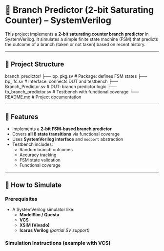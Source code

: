 # 🧠 Branch Predictor (2-bit Saturating Counter) – SystemVerilog

This project implements a **2-bit saturating counter branch predictor** in SystemVerilog. It simulates a simple finite state machine (FSM) that predicts the outcome of a branch (taken or not taken) based on recent history.

---

## 📁 Project Structure
branch_predictor/
├── bp_pkg.sv # Package: defines FSM states
├── bp_ifc.sv # Interface: connects DUT and testbench
├── Branch_Predictor.sv # DUT: branch predictor logic
├── tb_branch_predictor.sv # Testbench with functional coverage
└── README.md # Project documentation

---

## 🚀 Features

- Implements a **2-bit FSM-based branch predictor**
- Covers **all 8 state transitions** via functional coverage
- Uses **SystemVerilog interface** and `modport` abstraction
- Testbench includes:
  - Random branch outcomes
  - Accuracy tracking
  - FSM state validation
  - Functional coverage

---

## 🧪 How to Simulate

### Prerequisites
- A SystemVerilog simulator like:
  - **ModelSim / Questa**
  - **VCS**
  - **XSIM (Vivado)**
  - **Icarus Verilog** *(partial SV support)*

### Simulation Instructions (example with VCS)
